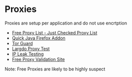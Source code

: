# Proxies


Proxies are setup per application and do not use encrtption

- [Free Proxy List - Just Checked Proxy List](https://free-proxy-list.net)
- [Quick Java Firefox Addon](https://download.cnet.com/QuickJava/3000-11745_4-10746083.html)
- [Tor Guard](https://torguard.net/)
- [Largdo Proxy Test](https://www.lagado.com/tools/proxy-test)
- [IP Leak Testing](https://ipleak.net/)
- [Free Proxy Validation Site](http://ww1.proxyorca.com/)

Note: Free Proxies are likely to be highly suspect
